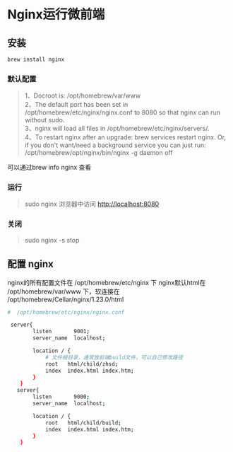 # Nginx运行微前端

## 安装

```bash
brew install nginx
```

### 默认配置

> 1、Docroot is: /opt/homebrew/var/www  
> 2、The default port has been set in /opt/homebrew/etc/nginx/nginx.conf to 8080 so that
nginx can run without sudo.  
> 3、nginx will load all files in /opt/homebrew/etc/nginx/servers/.  
> 4、To restart nginx after an upgrade:
  brew services restart nginx.
  Or, if you don't want/need a background service you can just run:
  /opt/homebrew/opt/nginx/bin/nginx -g daemon off

可以通过brew info nginx 查看

### 运行

> sudo nginx
> 浏览器中访问 <http://localhost:8080>

### 关闭

> sudo nginx -s stop

## 配置 nginx

nginx的所有配置文件在 /opt/homebrew/etc/nginx 下
nginx默认html在 /opt/homebrew/var/www 下，软连接在 /opt/homebrew/Cellar/nginx/1.23.0/html

```bash
#  /opt/homebrew/etc/nginx/nginx.conf

 server{
        listen       9001;
        server_name  localhost;

        location / {
            # 文件根目录，通常放前端build文件，可以自己修改路径
            root   html/child/zhsd;
            index  index.html index.htm;
        }
    }
   server{
        listen       9000;
        server_name  localhost;

        location / {
            root   html/child/build;
            index  index.html index.htm;
        }
    }

```
